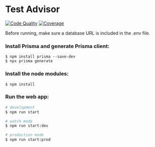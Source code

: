 # Test Advisor
[![Code Quality](https://deepscan.io/api/teams/17760/projects/21098/branches/596791/badge/grade.svg?token=a1fa0980263b30233c0ddf1e9c3ed778290db2ee)](https://deepscan.io/dashboard#view=project&tid=17760&pid=21098&bid=596791)
[![Coverage](https://codecov.io/gh/PaulVlas/testadvisor/branch/master/graph/badge.svg?token=HIEJAV3H76)](https://codecov.io/gh/PaulVlas/testadvisor)

Before running, make sure a database URL is included in the .env file.

### Install Prisma and generate Prisma client:
```
$ npm install prisma --save-dev
$ npx prisma generate
```

### Install the node modules:
```
$ npm install
```

### Run the web app:
```bash
# development
$ npm run start

# watch mode
$ npm run start:dev

# production mode
$ npm run start:prod
```
